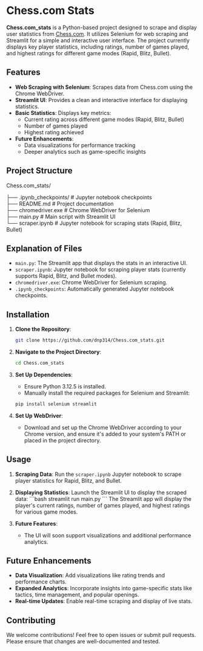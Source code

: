 # Chess.com Stats

**Chess.com_stats** is a Python-based project designed to scrape and display user statistics from [Chess.com](https://www.chess.com/). It utilizes Selenium for web scraping and Streamlit for a simple and interactive user interface. The project currently displays key player statistics, including ratings, number of games played, and highest ratings for different game modes (Rapid, Blitz, Bullet).

## Features

- **Web Scraping with Selenium**: Scrapes data from Chess.com using the Chrome WebDriver.
- **Streamlit UI**: Provides a clean and interactive interface for displaying statistics.
- **Basic Statistics**: Displays key metrics:
  - Current rating across different game modes (Rapid, Blitz, Bullet)
  - Number of games played
  - Highest rating achieved
- **Future Enhancements**:
  - Data visualizations for performance tracking
  - Deeper analytics such as game-specific insights

## Project Structure

Chess.com_stats/

├── .ipynb_checkpoints/      # Jupyter notebook checkpoints  
├── README.md                # Project documentation  
├── chromedriver.exe         # Chrome WebDriver for Selenium  
├── main.py                  # Main script with Streamlit UI  
└── scraper.ipynb            # Jupyter notebook for scraping stats (Rapid, Blitz, Bullet)  


## Explanation of Files

- `main.py`: The Streamlit app that displays the stats in an interactive UI.
- `scraper.ipynb`: Jupyter notebook for scraping player stats (currently supports Rapid, Blitz, and Bullet modes).
- `chromedriver.exe`: Chrome WebDriver for Selenium scraping.
- `.ipynb_checkpoints`: Automatically generated Jupyter notebook checkpoints.

## Installation

1. **Clone the Repository**:
   ```bash
   git clone https://github.com/dnp314/Chess.com_stats.git
   ```

2. **Navigate to the Project Directory**:
   ```bash
   cd Chess.com_stats
   ```

3. **Set Up Dependencies**:
   - Ensure Python 3.12.5 is installed.
   - Manually install the required packages for Selenium and Streamlit:
   ```bash
   pip install selenium streamlit
   ```

4. **Set Up WebDriver**:
   - Download and set up the Chrome WebDriver according to your Chrome version, and ensure it's added to your system's PATH or placed in the project directory.


## Usage

1. **Scraping Data**: Run the `scraper.ipynb` Jupyter notebook to scrape player statistics for Rapid, Blitz, and Bullet.

2. **Displaying Statistics**: Launch the Streamlit UI to display the scraped data:
   \`\`\`bash
   streamlit run main.py
   \`\`\`
   The Streamlit app will display the player's current ratings, number of games played, and highest ratings for various game modes.

3. **Future Features**:
   - The UI will soon support visualizations and additional performance analytics.

## Future Enhancements

- **Data Visualization**: Add visualizations like rating trends and performance charts.
- **Expanded Analytics**: Incorporate insights into game-specific stats like tactics, time management, and popular openings.
- **Real-time Updates**: Enable real-time scraping and display of live stats.

## Contributing

We welcome contributions! Feel free to open issues or submit pull requests. Please ensure that changes are well-documented and tested.
